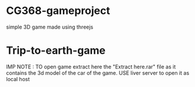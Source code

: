 # CG368-gameproject
simple 3D game made using threejs
# Trip-to-earth-game
IMP NOTE : TO open game extract here the "Extract here.rar" file as it contains the 3d model of the car of the game. 
USE liver server to open it as local host
